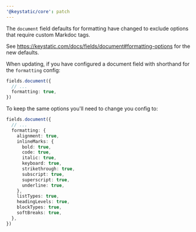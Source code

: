 ```yaml
---
'@keystatic/core': patch
---
```


The `document` field defaults for formatting have changed to exclude options that require custom Markdoc tags.

See https://keystatic.com/docs/fields/document#formatting-options for the new defaults.

When updating, if you have configured a document field with shorthand for the `formatting` config:

```ts
fields.document({
  // ...
  formatting: true,
})
```

To keep the same options you'll need to change you config to:

```ts
fields.document({
  // ...
  formatting: {
    alignment: true,
    inlineMarks: {
      bold: true,
      code: true,
      italic: true,
      keyboard: true,
      strikethrough: true,
      subscript: true,
      superscript: true,
      underline: true,
    },
    listTypes: true,
    headingLevels: true,
    blockTypes: true,
    softBreaks: true,
  },
})
```
